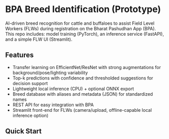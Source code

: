 # BPA Breed Identification (Prototype)

AI-driven breed recognition for cattle and buffaloes to assist Field Level Workers (FLWs) during registration on the Bharat Pashudhan App (BPA).  
This repo includes: model training (PyTorch), an inference service (FastAPI), and a simple FLW UI (Streamlit).

## Features
- Transfer learning on EfficientNet/ResNet with strong augmentations for background/pose/lighting variability
- Top-k predictions with confidence and thresholded suggestions for decision support
- Lightweight local inference (CPU) + optional ONNX export
- Breed database with aliases and metadata (JSON) for standardized names
- REST API for easy integration with BPA
- Streamlit front-end for FLWs (camera/upload, offline-capable local inference option)

## Quick Start

<!-- Here’s a complete README.md for your project including all commands to run backend and frontend:

# BPA Breed Identification Project

This project identifies cow breeds using a trained EfficientNet model with a FastAPI backend and Streamlit frontend.

---

## Project Structure



project-root/
│
├─ app/
│ └─ frontend_streamlit.py # Streamlit frontend
│
├─ models/
│ ├─ model.pth # Trained PyTorch model
│ └─ labels.json # Label mapping
│
├─ src/
│ └─ backend.py # FastAPI backend
│
├─ .venv/ # Python virtual environment
├─ start_backend.bat # Start backend server (Windows)
├─ start_frontend.bat # Start Streamlit frontend (Windows)
└─ README.md


---

## Setup Instructions

1. **Clone the project**

```bash
git clone <repo-url>
cd project-root


Create virtual environment (if not already created)

python -m venv .venv


Activate virtual environment

Windows:

.venv\Scripts\activate


Linux/macOS:

source .venv/bin/activate


Install dependencies

pip install -r requirements.txt

Running the Backend (FastAPI)

Windows:

start_backend.bat


Or manually:

call .venv\Scripts\activate
uvicorn src.backend:app --reload --host 0.0.0.0 --port 8000


Linux/macOS:

chmod +x start.sh
./start.sh


Backend will run at: http://localhost:8000

Running the Frontend (Streamlit)

Windows:

start_frontend.bat


Or manually:

call .venv\Scripts\activate
streamlit run app/frontend_streamlit.py


Frontend will open in your browser and communicate with the backend.

API Endpoints

GET / - Check backend status

POST /predict - Upload an image to get predicted breed

GET /breeds - Get list of available breeds

Notes

Make sure backend is running before using frontend.

Ensure models/model.pth and models/labels.json exist.

Streamlit frontend automatically fetches breeds and predicts breed for uploaded images.

Troubleshooting

FileNotFoundError for model: Make sure the model is at models/model.pth.

Streamlit always shows same breed: Make sure backend loads correct model and labels.

Port issues: Change --port 8000 in uvicorn if already in use. -->